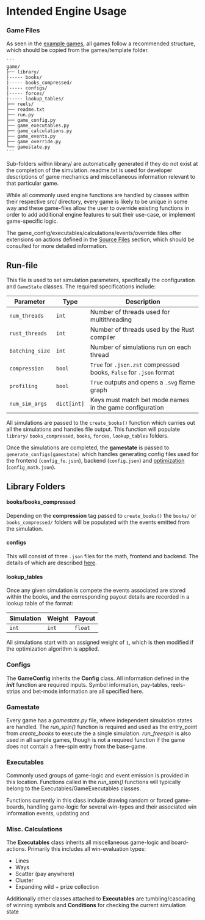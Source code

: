 # Intended Engine Usage

### Game Files

As seen in the [example games](../sample_section/sample_games.md), all games follow a recommended structure, which should be copied from the games/template folder. 


    ```
    game/
    ├── library/
    |----- books/
    |----- books_compressed/
    |----- configs/
    |----- forces/
    |----- lookup_tables/
    ├── reels/
    ├── readme.txt
    ├── run.py
    ├── game_config.py
    ├── game_executables.py
    ├── game_calculations.py
    ├── game_events.py
    ├── game_override.py
    └── gamestate.py
    ```

Sub-folders within library/ are automatically generated if they do not exist at the completion of the simulation. readme.txt is used for developer descriptions of game mechanics and miscellaneous information relevant to that particular game.

While all commonly used engine functions are handled by classes within their respective src/ directory, every game is likely to be unique in some way and these game-files allow the user to override existing functions in order to add additional engine features to suit their use-case, or implement game-specific logic. 

The game_config/executables/calculations/events/override files offer extensions on actions defined in the [Source Files](../source_section/executables_info.md) section, which should be consulted for more detailed information.

## Run-file

This file is used to set simulation parameters, specifically the configuration and `GameState` classes. The required specifications include:

| Parameter       | Type          | Description |
|----------------|--------------|-------------|
| `num_threads`  | `int`        | Number of threads used for multithreading |
| `rust_threads` | `int`        | Number of threads used by the Rust compiler |
| `batching_size`| `int`        | Number of simulations run on each thread |
| `compression`  | `bool`       | `True` for `.json.zst` compressed books, `False` for `.json` format |
| `profiling`    | `bool`       | `True` outputs and opens a `.svg` flame graph |
| `num_sim_args` | `dict[int]`  | Keys must match bet mode names in the game configuration |

 
All simulations are passed to the `create_books()` function which carries out all the simulations and handles file output. This function will populate `library/` `books_compressed`, `books`, `forces`,  `lookup_tables` folders.

Once the simulations are completed, the **gamestate** is passed to `generate_configs(gamestate)` which handles generating config files used for the frontend (`config_fe.json`), backend (`config.json`) and [optimization](../optimization_section/optimization_algorithm.md) (`config_math.json`). 

## Library Folders

#### books/books_compressed
Depending on the **compression** tag passed to `create_books()` the `books/` or `books_compressed/` folders will be populated with the events emitted from the simulation. 

#### configs
This will consist of three `.json` files for the math, frontend and backend. The details of which are described [here](../source_section/config_info.md).

#### lookup_tables
Once any given simulation is compete the events associated are stored within the books, and the corresponding payout details are recorded in a lookup table of the format:

| Simulation | Weight  | Payout |
|------------|---------|--------|
|   `int`    |  `int`  | `float`|

All simulations start with an assigned weight of `1`, which is then modified if the optimization algorithm is applied. 

### Configs

The **GameConfig** inherits the **Config** class. All information defined in the *__init__* function are required inputs. Symbol information, pay-tables, reels-strips and bet-mode information are all specified here. 

### Gamestate

Every game has a *gamestate.py* file, where independent simulation states are handled. The *run_spin()* function is required and used as the entry_point from *create_books* to execute the a single simulation. *run_freespin* is also used in all sample games, though is not a required function if the game does not contain a free-spin entry from the base-game.

### Executables

Commonly used groups of game-logic and event emission is provided in this location. Functions called in the *run_spin()* functions will typically belong to the Executables/GameExecutables classes. 

Functions currently in this class include drawing random or forced game-boards, handling game-logic for several win-types and their associated win information events, updating and 

### Misc. Calculations

The **Executables** class inherits all miscellaneous game-logic and board-actions. Primarily this includes all win-evaluation types:
 * Lines
 * Ways
 * Scatter (pay anywhere)
 * Cluster 
 * Expanding wild + prize collection

Additionally other classes attached to **Executables** are tumbling/cascading of winning symbols and **Conditions** for checking the current simulation state
